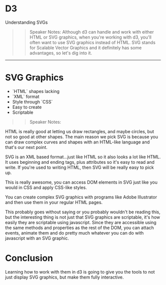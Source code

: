 <!-- .slide: data-state="title" -->
# D3 
Understanding SVGs

>> Speaker Notes:
Although d3 can handle and work with either HTML or SVG graphics, when you're working with d3, you'll often want to use SVG graphics instead of HTML. SVG stands for Scalable Vector Graphics and it definitely has some advantages, so let's dig into it.

---

# SVG Graphics

<ul>
	<li class="fragment">`HTML` shapes lacking</li>
	<li class="fragment">`XML` format</li>
	<li class="fragment">Style through `CSS`</li>
	<li class="fragment">Easy to create</li>
	<li class="fragment">Scriptable</li>
</ul>


>> Speaker Notes:

HTML is really good at letting us draw rectangles, and maybe circles, but not so good at other shapes. The main reason we pick SVG is because you can draw complex curves and shapes with an HTML-like language and that's our next point.

SVG is an XML based format...just like HTML so it also looks a lot like HTML. It uses beginning and ending tags, plus attributes so it's easy to read and write. If you're used to writing HTML, then SVG will be really easy to pick up.

This is really awesome, you can access DOM elements in SVG just like you would in CSS and apply CSS-like styles.

You can create complex SVG graphics with programs like Adobe Illustrator and then use them in your regular HTML pages.

This probably goes without saying or you probably wouldn't be reading this, but the interesting thing is not just that SVG graphics are scriptable, it's how easily they are scriptable using javascript. Since they are accessible using the same methods and properties as the rest of the DOM, you can attach events, animate them and do pretty much whatever you can do with javascript with an SVG graphic.

# Conclusion
Learning how to work with them in d3 is going to give you the tools to not just display SVG graphics, but make them fully interactive.
